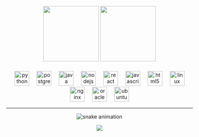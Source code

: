<div align="center">

<div>
    <img height="150em" src="https://github-readme-stats.vercel.app/api/top-langs/?username=felipefx1510&layout=compact&theme=dark&hide_border=true">
    <img height="150em" src="https://lanyard.cnrad.dev/api/442547492358193163">
</div>

###

<div style="display: inline-block">

  <img width="12" />
  <img src="https://skillicons.dev/icons?i=python" height="40" alt="python logo">
  <img width="12" />
  <img src="https://skillicons.dev/icons?i=postgres" height="40" alt="postgresql logo"  />
  <img width="12" />
  <img src="https://skillicons.dev/icons?i=java" height="40" alt="java logo"  />
  <img width="12" />
  <img src="https://skillicons.dev/icons?i=nodejs" height="40" alt="nodejs logo"  />
  <img width="12" />
  <img src="https://skillicons.dev/icons?i=react" height="40" alt="react logo"  />
  <img width="12" />
  <img src="https://skillicons.dev/icons?i=js" height="40" alt="javascript logo"  />
  <img width="12" />
  <img src="https://skillicons.dev/icons?i=html" height="40" alt="html5 logo"  />
  <img width="12" />
  <img src="https://skillicons.dev/icons?i=linux" height="40" alt="linux logo"  />
  <img width="12" />
  <img src="https://skillicons.dev/icons?i=nginx" height="40" alt="nginx logo"  />
  <img width="12" />
  <img src="https://cdn.simpleicons.org/oracle/F80000" height="40" alt="oracle logo"  />
  <img width="12" />
  <img src="https://cdn.simpleicons.org/ubuntu/E95420" height="40" alt="ubuntu logo"  />

</div>

---

![snake animation](https://felipefx1510.github.io/felipefx1510/github-contribution-grid-snake2.svg)

<div>
    <img src="https://komarev.com/ghpvc/?username=felipefx1510&color=orange" />
<div>                                                                                                             
    

